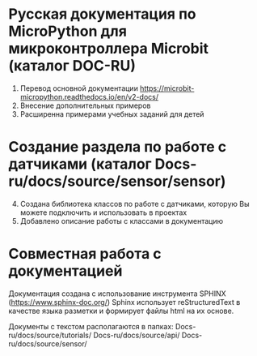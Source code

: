 # Русская документация по MicroPython для микроконтроллера Microbit (каталог DOC-RU)

1) Перевод основной документации https://microbit-micropython.readthedocs.io/en/v2-docs/ 
2) Внесение дополнительных примеров
3) Расширенна примерами учебных заданий для детей

# Создание раздела по работе с датчиками (каталог Docs-ru/docs/source/sensor/sensor)

4) Создана библиотека классов по работе с датчиками, которую Вы можете подключить и использовать в проектах
5) Добавлено описание работы с классами в документацию


# Совместная работа с документацией
Документация создана с использование инструмента SPHINX (https://www.sphinx-doc.org/)
Sphinx использует reStructuredText в качестве языка разметки и формирует файлы html на их основе.

Документы с текстом располагаются в папках: 
Docs-ru/docs/source/tutorials/
Docs-ru/docs/source/api/
Docs-ru/docs/source/sensor/


